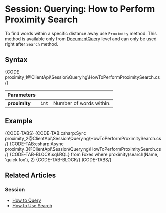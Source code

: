 # Session: Querying: How to Perform Proximity Search

To find words within a specific distance away use `Proximity` method. This method is available only from [DocumentQuery](../../../client-api/session/querying/document-query/what-is-document-query) level and can only be used right after `Search` method.

## Syntax

{CODE proximity_1@ClientApi\Session\Querying\HowToPerformProximitySearch.cs /}

| Parameters | | |
| ------------- | ------------- | ----- |
| **proximity** | `int` | Number of words within. |

## Example

{CODE-TABS}
{CODE-TAB:csharp:Sync proximity_2@ClientApi\Session\Querying\HowToPerformProximitySearch.cs /}
{CODE-TAB:csharp:Async proximity_3@ClientApi\Session\Querying\HowToPerformProximitySearch.cs /}
{CODE-TAB-BLOCK:sql:RQL}
from Foxes
where proximity(search(Name, 'quick fox'), 2)
{CODE-TAB-BLOCK/}
{CODE-TABS/}

## Related Articles

### Session

- [How to Query](../../../client-api/session/querying/how-to-query)
- [How to Use Search](../../../client-api/session/querying/how-to-use-search)
